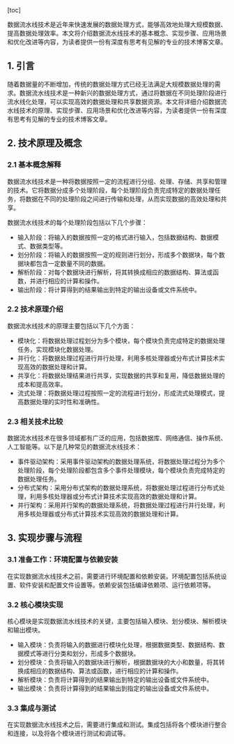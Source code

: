 
[toc]                    
                
                
数据流水线技术是近年来快速发展的数据处理方式，能够高效地处理大规模数据、提高数据处理效率。本文将介绍数据流水线技术的基本概念、实现步骤、应用场景和优化改进等内容，为读者提供一份有深度有思考有见解的专业的技术博客文章。

## 1. 引言

随着数据量的不断增加，传统的数据处理方式已经无法满足大规模数据处理的需求。数据流水线技术是一种新兴的数据处理方式，通过将数据在不同处理阶段进行流水线化处理，可以实现高效的数据处理和共享数据资源。本文将详细介绍数据流水线技术的原理、实现步骤、应用场景和优化改进等内容，为读者提供一份有深度有思考有见解的专业的技术博客文章。

## 2. 技术原理及概念

### 2.1 基本概念解释

数据流水线技术是一种将数据按照一定的流程进行分组、处理、存储、共享和管理的技术。它将数据分成多个处理阶段，每个处理阶段负责完成特定的数据处理任务，将数据在不同的处理阶段之间进行传输和处理，从而实现数据的高效处理和共享。

数据流水线技术的每个处理阶段包括以下几个步骤：

- 输入阶段：将输入的数据按照一定的格式进行输入，包括数据结构、数据模式、数据类型等。
- 划分阶段：将输入的数据按照一定的规则进行划分，形成多个数据块，每个数据块都包含一定数量不同的数据。
- 解析阶段：对每个数据块进行解析，将其转换成相应的数据结构、算法或函数，并进行相应的计算和操作。
- 输出阶段：将计算得到的结果输出到特定的输出设备或文件系统中。

### 2.2 技术原理介绍

数据流水线技术的原理主要包括以下几个方面：

- 模块化：将数据处理过程划分为多个模块，每个模块负责完成特定的数据处理任务，实现模块化数据处理。
- 并行化：将数据处理过程进行并行处理，利用多核处理器或分布式计算技术实现高效的数据处理和计算。
- 共享化：将数据处理结果进行共享，实现数据的共享和复用，降低数据处理的成本和提高效率。
- 流式处理：将数据处理过程按照一定的流程进行划分，形成流式处理模式，提高数据处理的实时性和准确性。

### 2.3 相关技术比较

数据流水线技术在很多领域都有广泛的应用，包括数据库、网络通信、操作系统、人工智能等。以下是几种常见的数据流水线技术：

- 事件驱动架构：采用事件驱动架构的数据处理系统，将数据处理过程分为多个处理阶段，每个处理阶段都包含多个事件处理模块，每个模块负责完成特定的数据处理任务。
- 分布式架构：采用分布式架构的数据处理系统，将数据处理过程进行分布式处理，利用多核处理器或分布式计算技术实现高效的数据处理和计算。
- 并行架构：采用并行架构的数据处理系统，将数据处理过程进行并行处理，利用多核处理器或分布式计算技术实现高效的数据处理和计算。

## 3. 实现步骤与流程

### 3.1 准备工作：环境配置与依赖安装

在实现数据流水线技术之前，需要进行环境配置和依赖安装。环境配置包括系统设置、软件安装和配置文件设置等。依赖安装包括编译依赖项、运行依赖项等。

### 3.2 核心模块实现

核心模块是实现数据流水线技术的关键，主要包括输入模块、划分模块、解析模块和输出模块。

- 输入模块：负责将输入的数据进行模块化处理，根据数据类型、数据结构、数据模式等进行分类和划分，形成多个数据块。
- 划分模块：负责将输入的数据块进行解析，根据数据块的大小和数量，将其转换成相应的数据结构、算法或函数，进行相应的计算和操作。
- 解析模块：负责将计算得到的结果输出到特定的输出设备或文件系统中。
- 输出模块：负责将计算得到的结果输出到指定的输出设备或文件系统中。

### 3.3 集成与测试

在实现数据流水线技术之后，需要进行集成和测试。集成包括将各个模块进行整合和连接，以及将各个模块进行测试和调试等。

